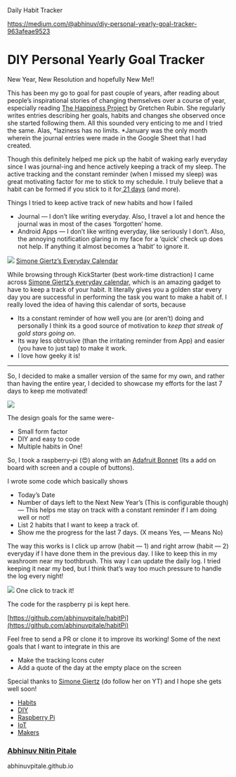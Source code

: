 Daily Habit Tracker

https://medium.com/@abhinuv/diy-personal-yearly-goal-tracker-963afeae9523


# DIY Personal Yearly Goal Tracker

New Year, New Resolution and hopefully New Me!!

This has been my go to goal for past couple of years, after reading about
people’s inspirational stories of changing themselves over a course of year,
especially reading [The Happiness
Project](https://gretchenrubin.com/books/the-happiness-project/about-the-book/)
by Gretchen Rubin. She regularly writes entries describing her goals, habits and
changes she observed once she started following them. All this sounded very
enticing to me and I tried the same. Alas, *laziness has no limits. *January was
the only month wherein the journal entries were made in the Google Sheet that I
had created.

Though this definitely helped me pick up the habit of waking early everyday
since I was journal-ing and hence actively keeping a track of my sleep. The
active tracking and the constant reminder (when I missed my sleep) was great
motivating factor for me to stick to my schedule. I truly believe that a habit
can be formed if you stick to it for[ 21 days](https://jamesclear.com/new-habit)
(and more).

Things I tried to keep active track of new habits and how I failed

* Journal — I don’t like writing everyday. Also, I travel a lot and hence the
journal was in most of the cases ‘forgotten’ home.
* Android Apps — I don’t like writing everyday, like seriously I don’t. Also, the
annoying notification glaring in my face for a ‘quick’ check up does not help.
If anything it almost becomes a ‘habit’ to ignore it.

![](https://cdn-images-1.medium.com/max/600/0*Ws761GeuNuJpuTha)
<span class="figcaption_hack">[Simone Giertz’s Everyday
Calendar](https://www.kickstarter.com/projects/simonegiertz/the-every-day-calendar)</span>

While browsing through KickStarter (best work-time distraction) I came across
[Simone Giertz’s everyday
calendar,](https://www.kickstarter.com/projects/simonegiertz/the-every-day-calendar)
which is an amazing gadget to have to keep a track of your habit. It literally
gives you a golden star every day you are successful in performing the task you
want to make a habit of. I really loved the idea of having this calendar of
sorts, because

* Its a constant reminder of how well you are (or aren’t) doing and personally I
think its a good source of motivation to *keep that streak of gold stars going
on*.
* Its way less obtrusive (than the irritating reminder from App) and easier (you
have to just tap) to make it work.
* I love how geeky it is!

*****

So, I decided to make a smaller version of the same for my own, and rather than
having the entire year, I decided to showcase my efforts for the last 7 days to
keep me motivated!

![](https://cdn-images-1.medium.com/max/600/1*fop0HDtIDw6B9WPwMx5MGg.png)

The design goals for the same were-

* Small form factor
* DIY and easy to code
* Multiple habits in One!

So, I took a raspberry-pi (😍) along with an [Adafruit
Bonnet](https://medium.com/www.adafruit.com/product/3531) (Its a add on board
with screen and a couple of buttons).

I wrote some code which basically shows

* Today’s Date
* Number of days left to the Next New Year’s (This is configurable though) — This
helps me stay on track with a constant reminder if I am doing well or not!
* List 2 habits that I want to keep a track of.
* Show me the progress for the last 7 days. (X means Yes, — Means No)

The way this works is I click up arrow (habit — 1) and right arrow (habit — 2)
everyday if I have done them in the previous day. I like to keep this in my
washroom near my toothbrush. This way I can update the daily log. I tried
keeping it near my bed, but I think that’s way too much pressure to handle the
log every night!

![](https://cdn-images-1.medium.com/max/800/1*-7DsqD4mUh1dPVS2gfeldg.gif)
<span class="figcaption_hack">One click to track it!</span>

The code for the raspberry pi is kept here.

[https://github.com/abhinuvpitale/habitPi](https://github.com/abhinuvpitale/habitPi)

Feel free to send a PR or clone it to improve its working! Some of the next
goals that I want to integrate in this are

* Make the tracking Icons cuter
* Add a quote of the day at the empty place on the screen

Special thanks to [Simone
Giertz](https://www.youtube.com/channel/UC3KEoMzNz8eYnwBC34RaKCQ) (do follow her
on YT) and I hope she gets well soon!

* [Habits](https://medium.com/tag/habits?source=post)
* [DIY](https://medium.com/tag/diy?source=post)
* [Raspberry Pi](https://medium.com/tag/raspberry-pi?source=post)
* [IoT](https://medium.com/tag/iot?source=post)
* [Makers](https://medium.com/tag/makers?source=post)

### [Abhinuv Nitin Pitale](https://medium.com/@abhinuv)

abhinuvpitale.github.io
